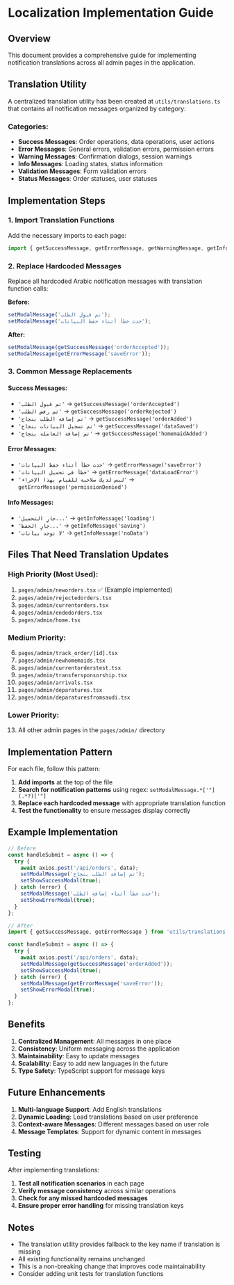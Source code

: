 # Localization Implementation Guide

## Overview
This document provides a comprehensive guide for implementing notification translations across all admin pages in the application.

## Translation Utility

A centralized translation utility has been created at `utils/translations.ts` that contains all notification messages organized by category:

### Categories:
- **Success Messages**: Order operations, data operations, user actions
- **Error Messages**: General errors, validation errors, permission errors
- **Warning Messages**: Confirmation dialogs, session warnings
- **Info Messages**: Loading states, status information
- **Validation Messages**: Form validation errors
- **Status Messages**: Order statuses, user statuses

## Implementation Steps

### 1. Import Translation Functions
Add the necessary imports to each page:

```typescript
import { getSuccessMessage, getErrorMessage, getWarningMessage, getInfoMessage } from 'utils/translations';
```

### 2. Replace Hardcoded Messages
Replace all hardcoded Arabic notification messages with translation function calls:

**Before:**
```typescript
setModalMessage('تم قبول الطلب');
setModalMessage('حدث خطأ أثناء حفظ البيانات');
```

**After:**
```typescript
setModalMessage(getSuccessMessage('orderAccepted'));
setModalMessage(getErrorMessage('saveError'));
```

### 3. Common Message Replacements

#### Success Messages:
- `'تم قبول الطلب'` → `getSuccessMessage('orderAccepted')`
- `'تم رفض الطلب'` → `getSuccessMessage('orderRejected')`
- `'تم إضافة الطلب بنجاح'` → `getSuccessMessage('orderAdded')`
- `'تم تسجيل البيانات بنجاح'` → `getSuccessMessage('dataSaved')`
- `'تم إضافة العاملة بنجاح'` → `getSuccessMessage('homemaidAdded')`

#### Error Messages:
- `'حدث خطأ أثناء حفظ البيانات'` → `getErrorMessage('saveError')`
- `'خطأ في تحميل البيانات'` → `getErrorMessage('dataLoadError')`
- `'ليس لديك صلاحية للقيام بهذا الإجراء'` → `getErrorMessage('permissionDenied')`

#### Info Messages:
- `'جارٍ التحميل...'` → `getInfoMessage('loading')`
- `'جارٍ الحفظ...'` → `getInfoMessage('saving')`
- `'لا توجد بيانات'` → `getInfoMessage('noData')`

## Files That Need Translation Updates

### High Priority (Most Used):
1. `pages/admin/neworders.tsx` ✅ (Example implemented)
2. `pages/admin/rejectedorders.tsx`
3. `pages/admin/currentorders.tsx`
4. `pages/admin/endedorders.tsx`
5. `pages/admin/home.tsx`

### Medium Priority:
6. `pages/admin/track_order/[id].tsx`
7. `pages/admin/newhomemaids.tsx`
8. `pages/admin/currentorderstest.tsx`
9. `pages/admin/transfersponsorship.tsx`
10. `pages/admin/arrivals.tsx`
11. `pages/admin/deparatures.tsx`
12. `pages/admin/deparaturesfromsaudi.tsx`

### Lower Priority:
13. All other admin pages in the `pages/admin/` directory

## Implementation Pattern

For each file, follow this pattern:

1. **Add imports** at the top of the file
2. **Search for notification patterns** using regex: `setModalMessage.*['"](.*?)['"]`
3. **Replace each hardcoded message** with appropriate translation function
4. **Test the functionality** to ensure messages display correctly

## Example Implementation

```typescript
// Before
const handleSubmit = async () => {
  try {
    await axios.post('/api/orders', data);
    setModalMessage('تم إضافة الطلب بنجاح');
    setShowSuccessModal(true);
  } catch (error) {
    setModalMessage('حدث خطأ أثناء إضافة الطلب');
    setShowErrorModal(true);
  }
};

// After
import { getSuccessMessage, getErrorMessage } from 'utils/translations';

const handleSubmit = async () => {
  try {
    await axios.post('/api/orders', data);
    setModalMessage(getSuccessMessage('orderAdded'));
    setShowSuccessModal(true);
  } catch (error) {
    setModalMessage(getErrorMessage('saveError'));
    setShowErrorModal(true);
  }
};
```

## Benefits

1. **Centralized Management**: All messages in one place
2. **Consistency**: Uniform messaging across the application
3. **Maintainability**: Easy to update messages
4. **Scalability**: Easy to add new languages in the future
5. **Type Safety**: TypeScript support for message keys

## Future Enhancements

1. **Multi-language Support**: Add English translations
2. **Dynamic Loading**: Load translations based on user preference
3. **Context-aware Messages**: Different messages based on user role
4. **Message Templates**: Support for dynamic content in messages

## Testing

After implementing translations:

1. **Test all notification scenarios** in each page
2. **Verify message consistency** across similar operations
3. **Check for any missed hardcoded messages**
4. **Ensure proper error handling** for missing translation keys

## Notes

- The translation utility provides fallback to the key name if translation is missing
- All existing functionality remains unchanged
- This is a non-breaking change that improves code maintainability
- Consider adding unit tests for translation functions
